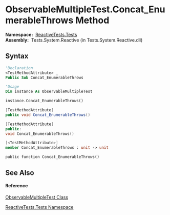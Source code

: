 # ObservableMultipleTest.Concat\_EnumerableThrows Method

**Namespace:**  [ReactiveTests.Tests](ReactiveTests.Tests\ReactiveTests.Tests.md)  
**Assembly:**  Tests.System.Reactive (in Tests.System.Reactive.dll)

## Syntax

```vb
'Declaration
<TestMethodAttribute> _
Public Sub Concat_EnumerableThrows
```

```vb
'Usage
Dim instance As ObservableMultipleTest

instance.Concat_EnumerableThrows()
```

```csharp
[TestMethodAttribute]
public void Concat_EnumerableThrows()
```

```c++
[TestMethodAttribute]
public:
void Concat_EnumerableThrows()
```

```fsharp
[<TestMethodAttribute>]
member Concat_EnumerableThrows : unit -> unit 
```

```jscript
public function Concat_EnumerableThrows()
```

## See Also

#### Reference

[ObservableMultipleTest Class](ObservableMultipleTest\ObservableMultipleTest.md)

[ReactiveTests.Tests Namespace](ReactiveTests.Tests\ReactiveTests.Tests.md)





